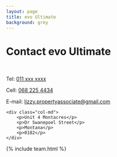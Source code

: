```yaml
---
layout: page
title: evo Ultimate
background: grey
---
```

<div class="col-lg-12 text-center">
	<h1 class="section-heading text-uppercase">Contact evo Ultimate</h1>
</div>

<br>

<div class="container contact-us">
  <div class="row">

  <div class="col-md">
		<p>Tel: <a href="tel:+2711xxxxxxx"> 011 xxx xxxx</a></p>
		<p>Cell: <a href="tel:+27682254434">068 225 4434</a></p>
		<p>E-mail: <a href="mailto:lizzy.propertyassociate@gmail.com?subject=Mail from our Website">lizzy.propertyassociate@gmail.com</a></p>
    </div>

    <div class="col-md">
		<p>Unit 4 Montacres</p>
		<p>Dr Swanepoel Street</p>
		<p>Montana</p>
		<p>0182</p>
    </div>
    
  </div>
</div>

<!-- Gavin Young is a franchisee in oobalink Western Cape, and the owner of oobalink Boland & Cape Winelands. "I graduated from Stellenbosch University in 1985 and since then have spent most of my working life in banking at a Regional and Head Office level. I left banking in mid 2006 and started my own mortgage origination business.
My focus is delivering service to agents and bond applicants by applying all my skill and knowledge of banking to make the deal work. I have recruited a fabulous team who share the same values." -->

{% include team.html %}

<!-- <div class="col-lg-12 text-center">
	<h4 class="section-heading text-uppercase">Contact us</h4>
</div> -->



<br>

